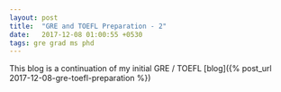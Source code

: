 ```yaml
---
layout: post
title:  "GRE and TOEFL Preparation - 2"
date:   2017-12-08 01:00:55 +0530
tags: gre grad ms phd
---
```


This blog is a continuation of my initial GRE / TOEFL [blog]({% post_url 2017-12-08-gre-toefl-preparation %})
